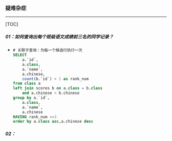 ### 疑难杂症

------

[TOC]

##### 01：如何查询出每个班级语文成绩前三名的同学记录？

- ```sql
  # 关联子查询：为每一个候选行执行一次
  SELECT
      a.`id`,
      a.class,
      a.`name`,
      a.chinese,
      count(b.`id`) + 1 as rank_num
  from class a
  left join scores b on a.class = b.class
      and a.chinese < b.chinese
  group by a.`id`,
      a.class,
      a.`name`,
      a.chinese
  HAVING rank_num <=3
  order by a.class asc,a.chinese desc
  ```

##### 02：